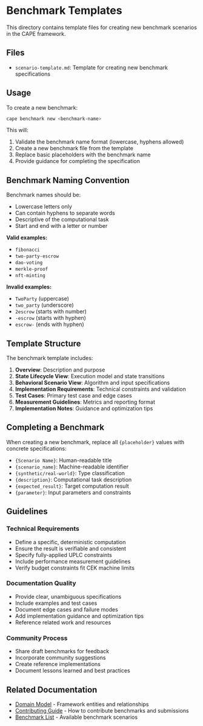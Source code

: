 # Benchmark Templates

This directory contains template files for creating new benchmark scenarios in
the CAPE framework.

## Files

- `scenario-template.md`: Template for creating new benchmark specifications

## Usage

To create a new benchmark:

```bash
cape benchmark new <benchmark-name>
```

This will:

1. Validate the benchmark name format (lowercase, hyphens allowed)
2. Create a new benchmark file from the template
3. Replace basic placeholders with the benchmark name
4. Provide guidance for completing the specification

## Benchmark Naming Convention

Benchmark names should be:

- Lowercase letters only
- Can contain hyphens to separate words
- Descriptive of the computational task
- Start and end with a letter or number

**Valid examples:**

- `fibonacci`
- `two-party-escrow`
- `dao-voting`
- `merkle-proof`
- `nft-minting`

**Invalid examples:**

- `TwoParty` (uppercase)
- `two_party` (underscore)
- `2escrow` (starts with number)
- `-escrow` (starts with hyphen)
- `escrow-` (ends with hyphen)

## Template Structure

The benchmark template includes:

1. **Overview**: Description and purpose
2. **State Lifecycle View**: Execution model and state transitions
3. **Behavioral Scenario View**: Algorithm and input specifications
4. **Implementation Requirements**: Technical constraints and validation
5. **Test Cases**: Primary test case and edge cases
6. **Measurement Guidelines**: Metrics and reporting format
7. **Implementation Notes**: Guidance and optimization tips

## Completing a Benchmark

When creating a new benchmark, replace all `{placeholder}` values with concrete
specifications:

- `{Scenario Name}`: Human-readable title
- `{scenario_name}`: Machine-readable identifier
- `{synthetic/real-world}`: Type classification
- `{description}`: Computational task description
- `{expected_result}`: Target computation result
- `{parameter}`: Input parameters and constraints

## Guidelines

### Technical Requirements

- Define a specific, deterministic computation
- Ensure the result is verifiable and consistent
- Specify fully-applied UPLC constraints
- Include performance measurement guidelines
- Verify budget constraints fit CEK machine limits

### Documentation Quality

- Provide clear, unambiguous specifications
- Include examples and test cases
- Document edge cases and failure modes
- Add implementation guidance and optimization tips
- Reference related work and resources

### Community Process

- Share draft benchmarks for feedback
- Incorporate community suggestions
- Create reference implementations
- Document lessons learned and best practices

## Related Documentation

- [Domain Model](../../doc/domain-model.md) - Framework entities and
  relationships
- [Contributing Guide](../../CONTRIBUTING.md) - How to contribute benchmarks and
  submissions
- [Benchmark List](../) - Available benchmark scenarios
